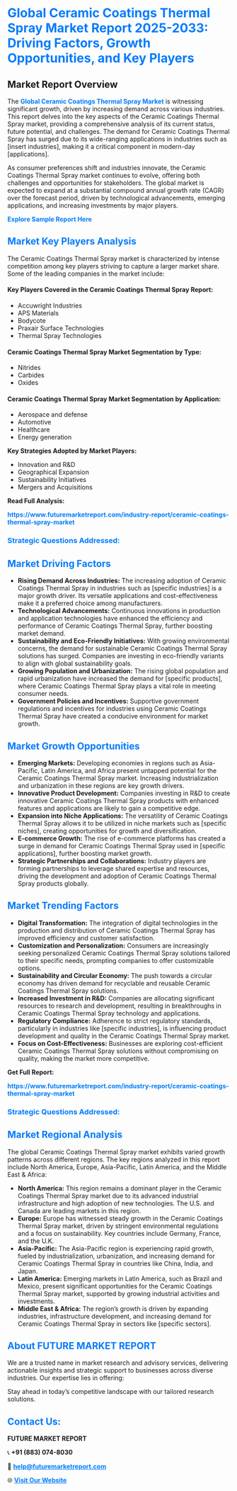<h1 style="color: #007BFF;">Global Ceramic Coatings Thermal Spray Market Report 2025-2033: Driving Factors, Growth Opportunities, and Key Players</h1>

<section id="overview">
<h2>Market Report Overview</h2>
<p>The <a href="https://www.futuremarketreport.com/industry-report/ceramic-coatings-thermal-spray-market" style="color: #007BFF; text-decoration: none;"><strong>Global Ceramic Coatings Thermal Spray Market</strong></a> is witnessing significant growth, driven by increasing demand across various industries. This report delves into the key aspects of the Ceramic Coatings Thermal Spray market, providing a comprehensive analysis of its current status, future potential, and challenges. The demand for Ceramic Coatings Thermal Spray has surged due to its wide-ranging applications in industries such as [insert industries], making it a critical component in modern-day [applications].</p>
<p>As consumer preferences shift and industries innovate, the Ceramic Coatings Thermal Spray market continues to evolve, offering both challenges and opportunities for stakeholders. The global market is expected to expand at a substantial compound annual growth rate (CAGR) over the forecast period, driven by technological advancements, emerging applications, and increasing investments by major players.</p>
</section>

<section id="overview">
<p><a href="https://www.futuremarketreport.com/request-sample/reportId=32107" style="color: #007BFF; text-decoration: none;"><strong>Explore Sample Report Here</strong></a></p>
</section>

<section id="key-players">
<h2 style="color: #007BFF;">Market Key Players Analysis</h2>
<p>The Ceramic Coatings Thermal Spray market is characterized by intense competition among key players striving to capture a larger market share. Some of the leading companies in the market include:</p>
<h4>Key Players Covered in the Ceramic Coatings Thermal Spray Report:</h4>
<ul><li>Accuwright Industries</li><li>APS Materials</li><li>Bodycote</li><li>Praxair Surface Technologies</li><li>Thermal Spray Technologies</li></ul>
<h4>Ceramic Coatings Thermal Spray Market Segmentation by Type:</h4>
<ul><li>Nitrides</li><li>Carbides</li><li>Oxides</li></ul>

<h4>Ceramic Coatings Thermal Spray Market Segmentation by Application:</h4>
<ul><li>Aerospace and defense</li><li>Automotive</li><li>Healthcare</li><li>Energy generation</li></ul>
<p><strong>Key Strategies Adopted by Market Players:</strong></p>
<ul>
<li>Innovation and R&D</li>
<li>Geographical Expansion</li>
<li>Sustainability Initiatives</li>
<li>Mergers and Acquisitions</li>
</ul>
</section>

<section>
<p><strong>Read Full Analysis: </strong></p><a href="https://www.futuremarketreport.com/industry-report/ceramic-coatings-thermal-spray-market" style="color: #007BFF; text-decoration: none;"><strong>https://www.futuremarketreport.com/industry-report/ceramic-coatings-thermal-spray-market</strong></a>
<h3 style="color: #007BFF;">Strategic Questions Addressed:</h3>
</section>

<section id="driving-factors">
<h2 style="color: #007BFF;">Market Driving Factors</h2>
<ul>
<li><strong>Rising Demand Across Industries:</strong> The increasing adoption of Ceramic Coatings Thermal Spray in industries such as [specific industries] is a major growth driver. Its versatile applications and cost-effectiveness make it a preferred choice among manufacturers.</li>
<li><strong>Technological Advancements:</strong> Continuous innovations in production and application technologies have enhanced the efficiency and performance of Ceramic Coatings Thermal Spray, further boosting market demand.</li>
<li><strong>Sustainability and Eco-Friendly Initiatives:</strong> With growing environmental concerns, the demand for sustainable Ceramic Coatings Thermal Spray solutions has surged. Companies are investing in eco-friendly variants to align with global sustainability goals.</li>
<li><strong>Growing Population and Urbanization:</strong> The rising global population and rapid urbanization have increased the demand for [specific products], where Ceramic Coatings Thermal Spray plays a vital role in meeting consumer needs.</li>
<li><strong>Government Policies and Incentives:</strong> Supportive government regulations and incentives for industries using Ceramic Coatings Thermal Spray have created a conducive environment for market growth.</li>
</ul>
</section>

<section id="growth-opportunities">
<h2 style="color: #007BFF;">Market Growth Opportunities</h2>
<ul>
<li><strong>Emerging Markets:</strong> Developing economies in regions such as Asia-Pacific, Latin America, and Africa present untapped potential for the Ceramic Coatings Thermal Spray market. Increasing industrialization and urbanization in these regions are key growth drivers.</li>
<li><strong>Innovative Product Development:</strong> Companies investing in R&D to create innovative Ceramic Coatings Thermal Spray products with enhanced features and applications are likely to gain a competitive edge.</li>
<li><strong>Expansion into Niche Applications:</strong> The versatility of Ceramic Coatings Thermal Spray allows it to be utilized in niche markets such as [specific niches], creating opportunities for growth and diversification.</li>
<li><strong>E-commerce Growth:</strong> The rise of e-commerce platforms has created a surge in demand for Ceramic Coatings Thermal Spray used in [specific applications], further boosting market growth.</li>
<li><strong>Strategic Partnerships and Collaborations:</strong> Industry players are forming partnerships to leverage shared expertise and resources, driving the development and adoption of Ceramic Coatings Thermal Spray products globally.</li>
</ul>
</section>

<section id="trending-factors">
<h2 style="color: #007BFF;">Market Trending Factors</h2>
<ul>
<li><strong>Digital Transformation:</strong> The integration of digital technologies in the production and distribution of Ceramic Coatings Thermal Spray has improved efficiency and customer satisfaction.</li>
<li><strong>Customization and Personalization:</strong> Consumers are increasingly seeking personalized Ceramic Coatings Thermal Spray solutions tailored to their specific needs, prompting companies to offer customizable options.</li>
<li><strong>Sustainability and Circular Economy:</strong> The push towards a circular economy has driven demand for recyclable and reusable Ceramic Coatings Thermal Spray solutions.</li>
<li><strong>Increased Investment in R&D:</strong> Companies are allocating significant resources to research and development, resulting in breakthroughs in Ceramic Coatings Thermal Spray technology and applications.</li>
<li><strong>Regulatory Compliance:</strong> Adherence to strict regulatory standards, particularly in industries like [specific industries], is influencing product development and quality in the Ceramic Coatings Thermal Spray market.</li>
<li><strong>Focus on Cost-Effectiveness:</strong> Businesses are exploring cost-efficient Ceramic Coatings Thermal Spray solutions without compromising on quality, making the market more competitive.</li>
</ul>
</section>

<section>
<p><strong>Get Full Report: </strong></p><a href="https://www.futuremarketreport.com/industry-report/ceramic-coatings-thermal-spray-market" style="color: #007BFF; text-decoration: none;"><strong>https://www.futuremarketreport.com/industry-report/ceramic-coatings-thermal-spray-market</strong></a>
<h3 style="color: #007BFF;">Strategic Questions Addressed:</h3>
</section>


<section id="regional-analysis">
<h2 style="color: #007BFF;">Market Regional Analysis</h2>
<p>The global Ceramic Coatings Thermal Spray market exhibits varied growth patterns across different regions. The key regions analyzed in this report include North America, Europe, Asia-Pacific, Latin America, and the Middle East & Africa:</p>
<ul>
<li><strong>North America:</strong> This region remains a dominant player in the Ceramic Coatings Thermal Spray market due to its advanced industrial infrastructure and high adoption of new technologies. The U.S. and Canada are leading markets in this region.</li>
<li><strong>Europe:</strong> Europe has witnessed steady growth in the Ceramic Coatings Thermal Spray market, driven by stringent environmental regulations and a focus on sustainability. Key countries include Germany, France, and the U.K.</li>
<li><strong>Asia-Pacific:</strong> The Asia-Pacific region is experiencing rapid growth, fueled by industrialization, urbanization, and increasing demand for Ceramic Coatings Thermal Spray in countries like China, India, and Japan.</li>
<li><strong>Latin America:</strong> Emerging markets in Latin America, such as Brazil and Mexico, present significant opportunities for the Ceramic Coatings Thermal Spray market, supported by growing industrial activities and investments.</li>
<li><strong>Middle East & Africa:</strong> The region’s growth is driven by expanding industries, infrastructure development, and increasing demand for Ceramic Coatings Thermal Spray in sectors like [specific sectors].</li>
</ul>
</section>

<footer>
<h2 style="color: #007BFF;">About FUTURE MARKET REPORT</h2>
<p>We are a trusted name in market research and advisory services, delivering actionable insights and strategic support to businesses across diverse industries. Our expertise lies in offering:</p>

<p>Stay ahead in today’s competitive landscape with our tailored research solutions.</p>

<h2 style="color: #007BFF;">Contact Us:</h2>
<p><strong>FUTURE MARKET REPORT</strong></p>
<p>📞 <strong>+91 (883) 074-8030</strong></p>
<p>📧 <strong><a href="mailto:help@futuremarketreport.com" style="color: #007BFF;">help@futuremarketreport.com</a></strong></p>
<p>🌐 <strong><a href="https://www.futuremarketreport.com/" style="color: #007BFF;">Visit Our Website</a></strong></p>
</footer>